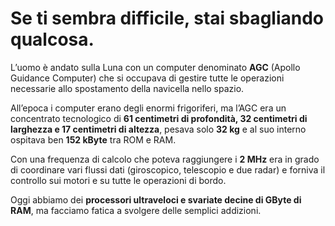 # Se ti sembra difficile, stai sbagliando qualcosa.

L’uomo è andato sulla Luna con un computer denominato **AGC** (Apollo Guidance Computer) che si occupava di gestire tutte le operazioni necessarie allo spostamento della navicella nello spazio.

All’epoca i computer erano degli enormi frigoriferi, ma l’AGC era un concentrato tecnologico di **61 centimetri di profondità, 32 centimetri di larghezza e 17 centimetri di altezza**, pesava solo **32 kg** e al suo interno ospitava ben **152 kByte** tra ROM e RAM.

Con una frequenza di calcolo che poteva raggiungere i **2 MHz** era in grado di coordinare vari flussi dati (giroscopico, telescopio e due radar) e forniva il controllo sui motori e su tutte le operazioni di bordo.

Oggi abbiamo dei **processori ultraveloci e svariate decine di GByte di RAM**, ma facciamo fatica a svolgere delle semplici addizioni.